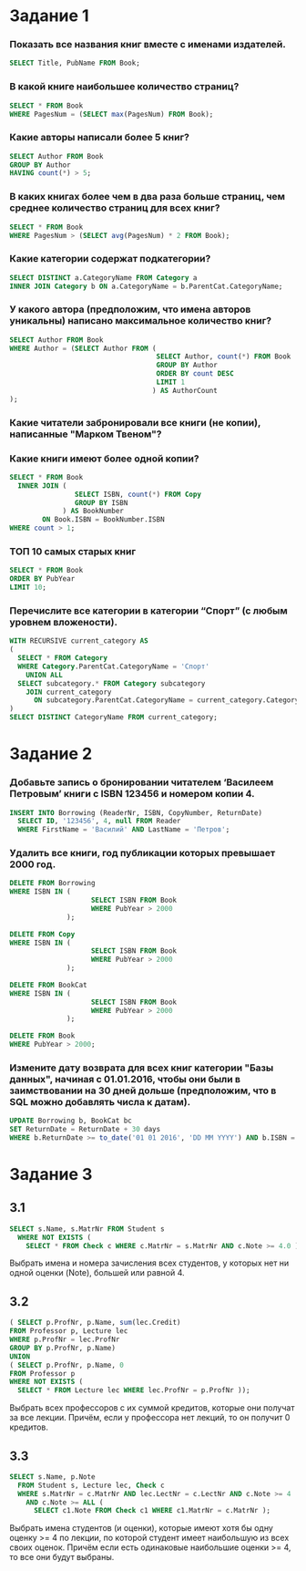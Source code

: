 # Задание 1

### Показать все названия книг вместе с именами издателей. 

```sql
SELECT Title, PubName FROM Book;
```

### В какой книге наибольшее количество страниц? 

```sql
SELECT * FROM Book
WHERE PagesNum = (SELECT max(PagesNum) FROM Book);
```

### Какие авторы написали более 5 книг? 

```sql
SELECT Author FROM Book
GROUP BY Author
HAVING count(*) > 5;
```

### В каких книгах более чем в два раза больше страниц, чем среднее количество страниц для всех книг? 

```sql
SELECT * FROM Book
WHERE PagesNum > (SELECT avg(PagesNum) * 2 FROM Book);
```

### Какие категории содержат подкатегории? 

```sql
SELECT DISTINCT a.CategoryName FROM Category a 
INNER JOIN Category b ON a.CategoryName = b.ParentCat.CategoryName;
```

### У какого автора (предположим, что имена авторов уникальны) написано максимальное количество книг? 

```sql
SELECT Author FROM Book
WHERE Author = (SELECT Author FROM (
                                    SELECT Author, count(*) FROM Book
                                    GROUP BY Author 
                                    ORDER BY count DESC
                                    LIMIT 1
                                   ) AS AuthorCount
);
```

### Какие читатели забронировали все книги (не копии), написанные "Марком Твеном"?

### Какие книги имеют более одной копии? 

```sql
SELECT * FROM Book
  INNER JOIN (
                SELECT ISBN, count(*) FROM Copy
                GROUP BY ISBN
             ) AS BookNumber
        ON Book.ISBN = BookNumber.ISBN
WHERE count > 1;
```

### ТОП 10 самых старых книг 

```sql
SELECT * FROM Book
ORDER BY PubYear
LIMIT 10;
```

### Перечислите все категории в категории “Спорт” (с любым уровнем вложености).

```sql
WITH RECURSIVE current_category AS
(
  SELECT * FROM Category
  WHERE Category.ParentCat.CategoryName = 'Спорт'
    UNION ALL
  SELECT subcategory.* FROM Category subcategory
    JOIN current_category
      ON subcategory.ParentCat.CategoryName = current_category.CategoryName
)
SELECT DISTINCT CategoryName FROM current_category;
```

# Задание 2

### Добавьте запись о бронировании читателем ‘Василеем Петровым’ книги с ISBN 123456 и номером копии 4.

```sql
INSERT INTO Borrowing (ReaderNr, ISBN, CopyNumber, ReturnDate)
  SELECT ID, '123456', 4, null FROM Reader
  WHERE FirstName = 'Василий' AND LastName = 'Петров';
```

### Удалить все книги, год публикации которых превышает 2000 год.

```sql
DELETE FROM Borrowing
WHERE ISBN IN (
                    SELECT ISBN FROM Book
                    WHERE PubYear > 2000
              );
              
DELETE FROM Copy
WHERE ISBN IN (
                    SELECT ISBN FROM Book
                    WHERE PubYear > 2000
              );
              
DELETE FROM BookCat
WHERE ISBN IN (
                    SELECT ISBN FROM Book
                    WHERE PubYear > 2000
              );
              
DELETE FROM Book
WHERE PubYear > 2000;
```

### Измените дату возврата для всех книг категории "Базы данных", начиная с 01.01.2016, чтобы они были в заимствовании на 30 дней дольше (предположим, что в SQL можно добавлять числа к датам).

```sql
UPDATE Borrowing b, BookCat bc
SET ReturnDate = ReturnDate + 30 days
WHERE b.ReturnDate >= to_date('01 01 2016', 'DD MM YYYY') AND b.ISBN = bc.ISBN AND bc.CategoryName = 'Базы Данных';
```

# Задание 3

## 3.1 
```sql
SELECT s.Name, s.MatrNr FROM Student s 
  WHERE NOT EXISTS ( 
    SELECT * FROM Check c WHERE c.MatrNr = s.MatrNr AND c.Note >= 4.0 ); 
```

Выбрать имена и номера зачисления всех студентов, у которых нет ни одной оценки (Note), большей или равной 4.

## 3.2

```sql
( SELECT p.ProfNr, p.Name, sum(lec.Credit) 
FROM Professor p, Lecture lec 
WHERE p.ProfNr = lec.ProfNr
GROUP BY p.ProfNr, p.Name)
UNION
( SELECT p.ProfNr, p.Name, 0 
FROM Professor p
WHERE NOT EXISTS ( 
  SELECT * FROM Lecture lec WHERE lec.ProfNr = p.ProfNr )); 
```

Выбрать всех профессоров с их суммой кредитов, которые они получат за все лекции. Причём, если у профессора нет лекций, то он получит 0 кредитов.
  
## 3.3

```sql
SELECT s.Name, p.Note
  FROM Student s, Lecture lec, Check c
  WHERE s.MatrNr = c.MatrNr AND lec.LectNr = c.LectNr AND c.Note >= 4 
    AND c.Note >= ALL ( 
      SELECT c1.Note FROM Check c1 WHERE c1.MatrNr = c.MatrNr );

```

Выбрать имена студентов (и оценки), которые имеют хотя бы одну оценку >= 4 по лекции, по которой студент имеет наибольшую из всех своих оценок. Причём если есть одинаковые наибольшие оценки >= 4, то все они будут выбраны.
